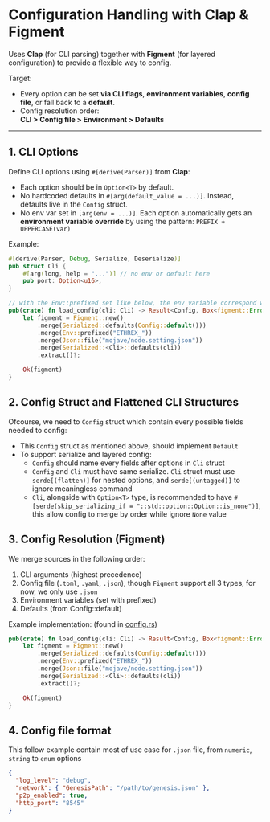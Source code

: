 # Configuration Handling with Clap & Figment

Uses **Clap** (for CLI parsing) together with **Figment** (for layered configuration) to provide a flexible way to config.

Target:
- Every option can be set **via CLI flags**, **environment variables**, **config file**, or fall back to a **default**.  
- Config resolution order:  
  **CLI > Config file > Environment > Defaults**  

---

## 1. CLI Options

Define CLI options using `#[derive(Parser)]` from **Clap**:
- Each option should be in `Option<T>` by default.  
- No hardcoded defaults in `#[arg(default_value = ...)]`. Instead, defaults live in the `Config` struct.
- No env var set in `[arg(env = ...)]`. Each option automatically gets an **environment variable override** by using the pattern: `PREFIX + UPPERCASE(var)`


Example:

```rust
#[derive(Parser, Debug, Serialize, Deserialize)]
pub struct Cli {
    #[arg(long, help = "...")] // no env or default here
    pub port: Option<u16>,
}

// with the Env::prefixed set like below, the env variable correspond with port is PREFIX + UPPERCASE(port) = ETHREX_PORT
pub(crate) fn load_config(cli: Cli) -> Result<Config, Box<figment::Error>> {
    let figment = Figment::new()
        .merge(Serialized::defaults(Config::default()))
        .merge(Env::prefixed("ETHREX_"))
        .merge(Json::file("mojave/node.setting.json"))
        .merge(Serialized::<Cli>::defaults(cli))
        .extract()?;

    Ok(figment)
}

```

## 2. Config Struct and Flattened CLI Structures

Ofcourse, we need to `Config` struct which contain every possible fields needed to config:
- This `Config` struct as mentioned above, should implement `Default`
- To support serialize and layered config:
    - `Config` should name every fields after options in `Cli` struct
    - `Config` and `Cli` must have same serialize. `Cli` struct must use `serde[(flatten)]` for nested options, and `serde[(untagged)]` to ignore meaningless command
    - `Cli`, alongside with `Option<T>` type, is recommended to have `#[serde(skip_serializing_if = "::std::option::Option::is_none")]`, this allow config to merge by order while ignore `None` value

## 3. Config Resolution (Figment)

We merge sources in the following order:
1. CLI arguments (highest precedence)
2. Config file (`.toml`, `.yaml`, `.json`), though `Figment` support all 3 types, for now, we only use `.json`
3. Environment variables (set with prefixed)
4. Defaults (from Config::default)

Example implementation: (found in [config.rs](../cmd/node/src/config.rs))
```rust
pub(crate) fn load_config(cli: Cli) -> Result<Config, Box<figment::Error>> {
    let figment = Figment::new()
        .merge(Serialized::defaults(Config::default()))
        .merge(Env::prefixed("ETHREX_"))
        .merge(Json::file("mojave/node.setting.json"))
        .merge(Serialized::<Cli>::defaults(cli))
        .extract()?;

    Ok(figment)
}
```


## 4. Config file format

This follow example contain most of use case for `.json` file, from `numeric`, `string` to `enum` options

```json
{
  "log_level": "debug",
  "network": { "GenesisPath": "/path/to/genesis.json" },
  "p2p_enabled": true,
  "http_port": "8545"
}
```